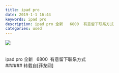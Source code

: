 ```yaml
---
title: ipad pro
date: 2019-1-1 16:44
keywords: ipad pro
description: ipad pro 全新   6800  有意留下联系方式  
categories: used
---
```

<td class="t_f" id="postmessage_2599981">


<img aid="1042391" data-cf-modified-f0e34399d6d86ab2113f288f-="" file="data/attachment/forum/201901/01/164403lqluwiuuz9lvziw6.jpg.thumb.jpg" id="aimg_1042391" inpost="1" onclick="" onmouseover="" src="http://www.flw.ph/data/attachment/forum/201901/01/164403lqluwiuuz9lvziw6.jpg" style="cursor:pointer" zoomfile="data/attachment/forum/201901/01/164403lqluwiuuz9lvziw6.jpg"/>


<br/>
<br/>
<br/>
ipad pro 全新   6800  有意留下联系方式  <br/>
</td>
###### 转载自[菲龙网]